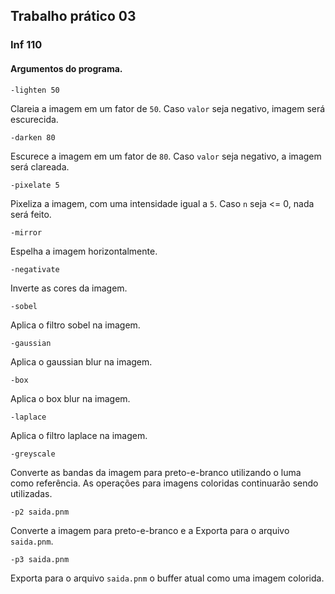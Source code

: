 ## Trabalho prático 03
### Inf 110

#### Argumentos do programa.

    -lighten 50

Clareia a imagem em um fator de `50`. Caso `valor` seja negativo, imagem será
 escurecida.

    -darken 80

Escurece a imagem em um fator de `80`. Caso `valor` seja negativo, a imagem será
 clareada.

    -pixelate 5

Pixeliza a imagem, com uma intensidade igual a `5`. Caso `n` seja <= 0, nada
 será feito. 


    -mirror

Espelha a imagem horizontalmente.

    -negativate

Inverte as cores da imagem.

    -sobel

Aplica o filtro sobel na imagem.

    -gaussian

Aplica o gaussian blur na imagem.

    -box

Aplica o box blur na imagem.

    -laplace

Aplica o filtro laplace na imagem.

    -greyscale

Converte as bandas da imagem para preto-e-branco utilizando o luma como
referência. As operações para imagens coloridas continuarão sendo
utilizadas. 

    -p2 saida.pnm

Converte a imagem para preto-e-branco e a Exporta para o arquivo `saida.pnm`.

    -p3 saida.pnm

Exporta para o arquivo `saida.pnm` o buffer atual como uma imagem colorida.

